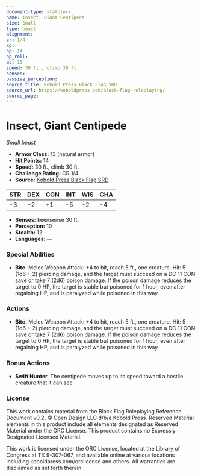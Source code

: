 ```yaml
---
document-type: statblock
name: Insect, Giant Centipede
size: Small
type: beast
alignment: 
cr: 1/4
xp: 
hp: 14
hp_roll: 
ac: 13
speed: 30 ft., climb 30 ft.
senses: 
passive_perception: 
source_title: Kobold Press Black Flag SRD
source_url: https://koboldpress.com/black-flag-roleplaying/
source_page: 
---
```


# Insect, Giant Centipede

*Small beast*

- **Armor Class:** 13 (natural armor)
- **Hit Points:** 14
- **Speed:** 30 ft., climb 30 ft.
- **Challenge Rating:** CR 1/4
- **Source:** [Kobold Press Black Flag SRD](https://koboldpress.com/black-flag-roleplaying/)

| STR | DEX | CON | INT | WIS | CHA |
| --- | --- | --- | --- | --- | --- |
| -3 | +2 | +1 | -5 | -2 | -4 |

- **Senses:** keensense 30 ft.
- **Perception:** 10
- **Stealth:** 12
- **Languages:** —

### Special Abilities

- **Bite.** Melee Weapon Attack: +4 to hit, reach 5 ft., one creature. Hit: 5 (1d6 + 2) piercing damage, and the target must succeed on a DC 11 CON save or take 7 (2d6) poison damage. If the poison damage reduces the target to 0 HP, the target is stable but poisoned for 1 hour, even after regaining HP, and is paralyzed while poisoned in this way.

### Actions

- **Bite.** Melee Weapon Attack: +4 to hit, reach 5 ft., one creature. Hit: 5 (1d6 + 2) piercing damage, and the target must succeed on a DC 11 CON save or take 7 (2d6) poison damage. If the poison damage reduces the target to 0 HP, the target is stable but poisoned for 1 hour, even after regaining HP, and is paralyzed while poisoned in this way.

### Bonus Actions

- **Swift Hunter.** The centipede moves up to its speed toward a hostile creature that it can see.

### License

This work contains material from the Black Flag Roleplaying Reference Document v0.2, © Open Design LLC d/b/a Kobold Press. Reserved Material elements in this product include all elements designated as Reserved Material under the ORC License. This product contains no Expressly Designated Licensed Material.

This work is licensed under the ORC License, located at the Library of Congress at TX 9-307-067, and available online at various locations including koboldpress.com/orclicense and others. All warranties are disclaimed as set forth therein.
